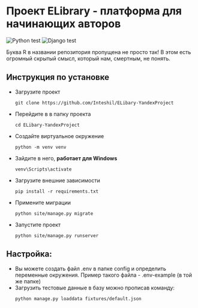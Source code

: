 # Проект ELibrary - платформа для начинающих авторов

![Python test](https://github.com/Inteshil/ELibary-YandexProject/actions/workflows/python-package.yml/badge.svg)
![Django test](https://github.com/Inteshil/ELibary-YandexProject/actions/workflows/django.yml/badge.svg)

Буква R в названии репозитория пропущена не просто так! В этом есть огромный скрытый смысл, который нам, смертным, не понять.

## Инструкция по установке
- Загрузите проект
  ```
  git clone https://github.com/Inteshil/ELibary-YandexProject
  ```
- Перейдите в в папку проекта
  ```
  cd ELibary-YandexProject
  ```
- Создайте виртуальное окружение
  ```
  python -m venv venv
  ```
- Зайдите в него, **работает для Windows**
  ```
  venv\Scripts\activate
  ```
- Загрузите внешние зависимости
  ```
  pip install -r requirements.txt
  ```
- Примените миграции
  ```
  python site/manage.py migrate
  ```
- Запустите проект
  ```
  python site/manage.py runserver
  ```
## Настройка:
- Вы можете создать файл .env в папке config и определить переменные окружения. Пример такого файла - .env-example (в той же папке)
- Загрузить тестовые данные в базу можно прописав команду:
  ```
  python manage.py loaddata fixtures/default.json
  ```
